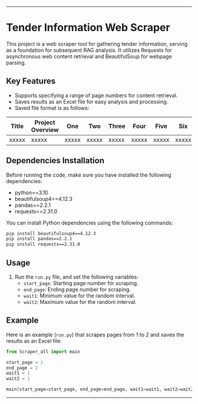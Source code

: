 
---

# Tender Information Web Scraper

This project is a web scraper tool for gathering tender information, serving as a foundation for subsequent RAG analysis. It utilizes Requests for asynchronous web content retrieval and BeautifulSoup for webpage parsing.

## Key Features

- Supports specifying a range of page numbers for content retrieval.
- Saves results as an Excel file for easy analysis and processing.
- Saved file format is as follows:

| Title | Project Overview | One | Two | Three | Four | Five | Six | Seven | Eight | Nine | Attachment Link | Link |
|-------|----------------|-----|-----|------|------|------|-----|-------|-------|------|-----------------|------|
| xxxxx | xxxxx | xxxxx | xxxxx | xxxxx | xxxxx | xxxxx | xxxxx | xxxxx | xxxxx | xxxxx | xxxxx | xxxxx |

## Dependencies Installation

Before running the code, make sure you have installed the following dependencies:

- python==3.10
- beautifulsoup4==4.12.3
- pandas==2.2.1
- requests==2.31.0

You can install Python dependencies using the following commands:

```bash
pip install beautifulsoup4==4.12.3
pip install pandas==2.2.1
pip install requests==2.31.0
```

## Usage

1. Run the `run.py` file, and set the following variables:
   - `start_page`: Starting page number for scraping.
   - `end_page`: Ending page number for scraping.
   - `wait1`: Minimum value for the random interval.
   - `wait2`: Maximum value for the random interval.

## Example

Here is an example (`run.py`) that scrapes pages from 1 to 2 and saves the results as an Excel file:

```python
from Scraper_all import main

start_page = 1
end_page = 2
wait1 = 1
wait2 = 1

main(start_page=start_page, end_page=end_page, wait1=wait1, wait2=wait2)
```
---
